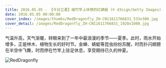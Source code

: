 ```yaml
---
title: 2016.05.05 - 【今日立夏】细竹竿上休憩的红蜻蜓 (© d3sign/Getty Images)
date: 2016.05.05 00:00:00
cover_index: /images/thumbs/RedDragonfly_ZH-CN11611766831_533x300.jpg
cover_detail: /images/RedDragonfly_ZH-CN11611766831_1920x1080.jpg
---
```


气温升高，天气渐暖，转眼来到了一年中最浪漫的季节——夏季。此时，雨水开始增多，正是林木、植物生长的好时节。金蝉、蜻蜓等昆虫纷纷苏醒，时而扑闪翅膀在半空中飞舞，时而停在竹竿上驻足休息，享受期待已久的仲夏。

![RedDragonfly](/images/RedDragonfly_ZH-CN11611766831_1920x1080.jpg)
